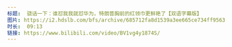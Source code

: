 ```yaml
---
标题:  骁话一下：谁怼我我就怼华为，特朗普胸前的红领巾更鲜艳了【双语字幕版】
图片: https://i2.hdslb.com/bfs/archive/685712fa8d1539a3ee665ce734ff956361aa3760.jpg@320w_200h_1c_!web-space-upload-video.webp
时长:  09:13
链接: https://www.bilibili.com/video/BV1vg4y1874S/
---
```

